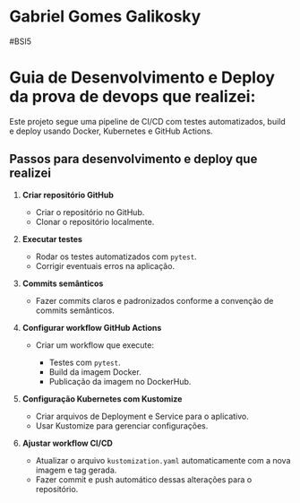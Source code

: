 # Gabriel Gomes Galikosky

#BSI5

# Guia de Desenvolvimento e Deploy da prova de devops que realizei:

Este projeto segue uma pipeline de CI/CD com testes automatizados, build e deploy usando Docker, Kubernetes e GitHub Actions.

## Passos para desenvolvimento e deploy que realizei

1. **Criar repositório GitHub**

   * Criar o repositório no GitHub.
   * Clonar o repositório localmente.

2. **Executar testes**

   * Rodar os testes automatizados com `pytest`.
   * Corrigir eventuais erros na aplicação.

3. **Commits semânticos**

   * Fazer commits claros e padronizados conforme a convenção de commits semânticos.

4. **Configurar workflow GitHub Actions**

   * Criar um workflow que execute:

     * Testes com `pytest`.
     * Build da imagem Docker.
     * Publicação da imagem no DockerHub.

5. **Configuração Kubernetes com Kustomize**

   * Criar arquivos de Deployment e Service para o aplicativo.
   * Usar Kustomize para gerenciar configurações.

6. **Ajustar workflow CI/CD**

   * Atualizar o arquivo `kustomization.yaml` automaticamente com a nova imagem e tag gerada.
   * Fazer commit e push automático dessas alterações para o repositório.


